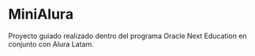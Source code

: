 # MiniAlura
Proyecto guiado realizado dentro del programa Oracle Next Education en conjunto con Alura Latam. 
